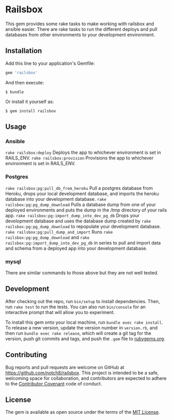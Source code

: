 # Railsbox

This gem provides some rake tasks to make working with railsbox and ansible easier.  There are rake tasks to run the different deploys and pull databases from other environments to your development environment.

## Installation

Add this line to your application's Gemfile:

```ruby
gem 'railsbox'
```

And then execute:

    $ bundle

Or install it yourself as:

    $ gem install railsbox

## Usage
### Ansible
`rake railsbox:deploy` Deploys the app to whichever environment is set in RAILS_ENV.
`rake railsbox:provision` Provisions the app to whichever environment is set in RAILS_ENV.
### Postgres
`rake railsbox:pg:pull_db_from_heroku` Pull a postgres database from Heroku, drops your local development database, and imports the heroku database into your development database.
`rake railsbox:pg:pg_dump_download` Pulls a database dump from one of your deployed environments and puts the dump in the /tmp directory of your rails app.
`rake railsbox:pg:import_dump_into_dev_pg_db` Drops your development database and uses the database dump created by `rake railsbox:pg:pg_dump_download` to repopulate your development database.
`rake railsbox:pg:pull_dump_and_import` Runs `rake railsbox:pg:pg_dump_download` and `rake railsbox:pg:import_dump_into_dev_pg_db` in series to pull and import data and schema from a deployed app into your development database.
### mysql
There are similar commands to those above but they are not well tested.


## Development

After checking out the repo, run `bin/setup` to install dependencies. Then, run `rake test` to run the tests. You can also run `bin/console` for an interactive prompt that will allow you to experiment.

To install this gem onto your local machine, run `bundle exec rake install`. To release a new version, update the version number in `version.rb`, and then run `bundle exec rake release`, which will create a git tag for the version, push git commits and tags, and push the `.gem` file to [rubygems.org](https://rubygems.org).

## Contributing

Bug reports and pull requests are welcome on GitHub at https://github.com/notch8/railsbox. This project is intended to be a safe, welcoming space for collaboration, and contributors are expected to adhere to the [Contributor Covenant](contributor-covenant.org) code of conduct.


## License

The gem is available as open source under the terms of the [MIT License](http://opensource.org/licenses/MIT).

